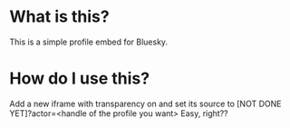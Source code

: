 # What is this?
This is a simple profile embed for Bluesky.

# How do I use this?
Add a new iframe with transparency on and set its source to \[NOT DONE YET\]?actor=\<handle of the profile you want\>
Easy, right??
